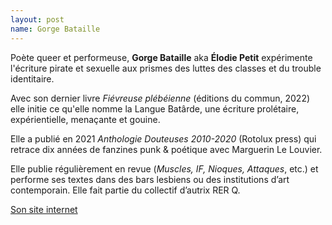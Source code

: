 ```yaml
---
layout: post
name: Gorge Bataille
---
```

Poète queer et performeuse, **Gorge Bataille** aka **Élodie Petit** expérimente l'écriture pirate et sexuelle aux prismes des luttes des classes et du trouble identitaire. 

Avec son dernier livre *Fiévreuse plébéienne* (éditions du commun, 2022) elle initie ce qu'elle nomme la Langue Batârde, une écriture prolétaire, expérientielle, menaçante et gouine. 

Elle a publié en 2021 *Anthologie Douteuses 2010-2020* (Rotolux press) qui retrace dix années de fanzines punk & poétique avec Marguerin Le Louvier.

Elle publie régulièrement en revue (*Muscles, IF, Nioques, Attaques*, etc.) et performe ses textes dans des bars lesbiens ou des institutions d’art contemporain. Elle fait partie du collectif d’autrix RER Q. 

[Son site internet](http://elodiepetit.fr/)